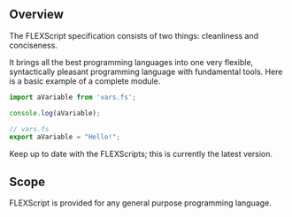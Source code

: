 ## Overview
The FLEXScript specification consists of two things: cleanliness and conciseness.

It brings all the best programming languages into one very flexible, syntactically pleasant programming language with fundamental tools.  Here is a basic example of a complete module.

```javascript
import aVariable from 'vars.fs';

console.log(aVariable);
```
```javascript
// vars.fs
export aVariable = "Hello!";
```
Keep up to date with the FLEXScripts; this is currently the latest version.

## Scope
FLEXScript is provided for any general purpose programming language.
